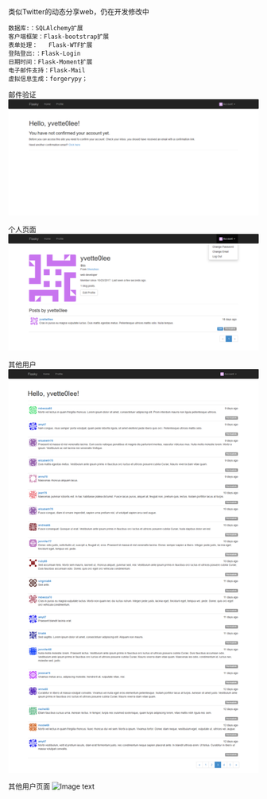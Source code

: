 类似Twitter的动态分享web，仍在开发修改中

    数据库:：SQLAlchemy扩展
    客户端框架：Flask-bootstrap扩展
    表单处理：   Flask-WTF扩展
    登陆登出:：Flask-Login
    日期时间：Flask-Moment扩展
    电子邮件支持：Flask-Mail
    虚拟信息生成：forgerypy；

邮件验证
![Image text](https://github.com/Jo-sie/python-flask-web-/blob/master/img/%E9%82%AE%E4%BB%B6%E9%AA%8C%E8%AF%811.png)

个人页面
![Image text](https://github.com/Jo-sie/python-flask-web-/blob/master/img/myprofile-2.png)

其他用户
![Image text](https://github.com/Jo-sie/python-flask-web-/blob/master/img/users-3.png)

其他用户页面
![Image text](https://github.com/Jo-sie/python-flask-web-/blob/master/img/others%E2%80%98profile-4.png)




